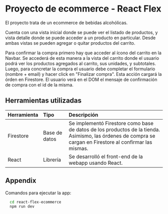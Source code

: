 
# Proyecto de ecommerce - React Flex

El proyecto trata de un ecommerce de bebidas alcohólicas.

Cuenta con una vista inicial donde se puede ver el listado de productos, y vista detalle donde se puede acceder a un producto en particular. Desde ambas vistas se pueden agregar o quitar productos del carrito.

Para confirmar la compra primero hay que acceder al ícono del carrito en la Navbar. Se accederá de esta manera a la vista del carrito donde el usuario podrá ver los productos agregados al carrito, sus unidades, y subtotales. Luego, para concretar la compra el usuario debe completar el formulario (nombre + email) y hacer click en "Finalizar compra". Esta acción cargará la órden en Firestore. El usuario verá en el DOM el mensaje de confirmación de compra con el id de la misma.




## Herramientas utilizadas

| Herramienta | Tipo     | Descripción                |
| :-------- | :------- | :------------------------- |
| Firestore | Base de datos | Se implementó Firestore como base de datos de los productos de la tienda. Asimismo, las órdenes de compra se cargan en Firestore al confirmar las mismas. |
| React | Librería | Se desarrolló el front-end de la webapp usando React. |

## Appendix

Comandos para ejecutar la app: 
```bash
  cd react-flex-ecommerce
  npm run dev
```

